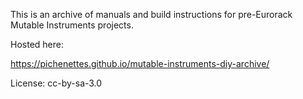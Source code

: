 This is an archive of manuals and build instructions for pre-Eurorack Mutable Instruments projects.

Hosted here:

https://pichenettes.github.io/mutable-instruments-diy-archive/

License: cc-by-sa-3.0
